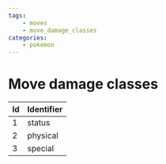 ```yaml
---
tags:
    - moves
    - move_damage_classes
categories:
    - pokemon
---
```


# Move damage classes

| **Id** | **Identifier** |
|--------|----------------|
| 1  | status     |
| 2  | physical   |
| 3  | special    |
